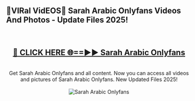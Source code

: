 <h2>🔴VIRal VidEOS🔴 Sarah Arabic Onlyfans Videos And Photos - Update Files 2025!</h2>
<br>
<div align="center">
<h2><a href="https://virallinks.top/odZfE0" rel="nofollow">🔴 CLICK HERE 🌐==►► Sarah Arabic Onlyfans</a></h2>
<br>
Get Sarah Arabic Onlyfans and all content. Now you can access all videos and pictures of Sarah Arabic Onlyfans. New Updated Files 2025!
<br>
<br>
<a href="https://virallinks.top/odZfE0" rel="nofollow" data-target="animated-image.originalLink"><img src="https://i.imgur.com/dJHk4Zq.gif)" alt="Sarah Arabic Onlyfans" style="max-width: 100%; display: inline-block;" data-target="animated-image.originalImage"></a>
</div>
<br>
